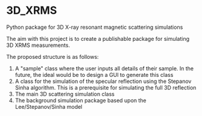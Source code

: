 # 3D_XRMS
Python package for 3D X-ray resonant magnetic scattering simulations

The aim with this project is to create a publishable package for simulating 3D XRMS measurements. 

The proposed structure is as follows:
1. A "sample" class where the user inputs all details of their sample. In the future, the ideal would be to design a GUI to generate this class
2. A class for the simulation of the specular reflection using the Stepanov Sinha algorithm. This is a prerequisite for simulating the full 3D reflection
3. The main 3D scattering simulation class
4. The background simulation package based upon the Lee/Stepanov/Sinha model

